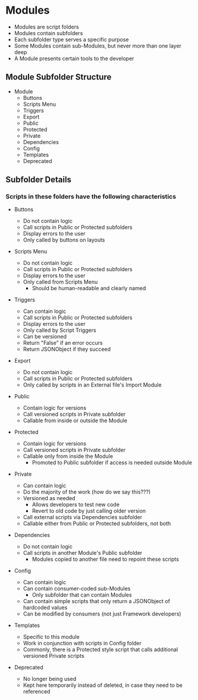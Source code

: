# Modules
- Modules are script folders
- Modules contain subfolders
- Each subfolder type serves a specific purpose
- Some Modules contain sub-Modules, but never more than one layer deep
- A Module presents certain tools to the developer

## Module Subfolder Structure

- Module
  - Buttons
  - Scripts Menu
  - Triggers
  - Export
  - Public
  - Protected
  - Private
  - Dependencies
  - Config
  - Templates
  - Deprecated 

## Subfolder Details

### Scripts in these folders have the following characteristics

- Buttons
  - Do not contain logic
  - Call scripts in Public or Protected subfolders
  - Display errors to the user
  - Only called by buttons on layouts

- Scripts Menu
  - Do not contain logic
  - Call scripts in Public or Protected subfolders
  - Display errors to the user
  - Only called from Scripts Menu
    - Should be human-readable and clearly named 


- Triggers
  - Can contain logic
  - Call scripts in Public or Protected subfolders
  - Display errors to the user
  - Only called by Script Triggers
  - Can be versioned
  - Return "False" if an error occurs
  - Return JSONObject if they succeed

- Export
  - Do not contain logic
  - Call scripts in Public or Protected subfolders
  - Only called by scripts in an External file's Import Module

- Public
  - Contain logic for versions
  - Call versioned scripts in Private subfolder
  - Callable from inside or outside the Module

- Protected
  - Contain logic for versions
  - Call versioned scripts in Private subfolder
  - Callable only from inside the Module
    - Promoted to Public subfolder if access is needed outside Module

- Private
  - Can contain logic
  - Do the majority of the work (how do we say this???)
  - Versioned as needed
    - Allows developers to test new code
    - Revert to old code by just calling older version
  - Call external scripts via Dependencies subfolder
  - Callable either from Public or Protected subfolders, not both

- Dependencies
  - Do not contain logic
  - Call scripts in another Module's Public subfolder
    - Modules copied to another file need to repoint these scripts

- Config
  - Can contain logic
  - Can contain consumer-coded sub-Modules
    - Only subfolder that can contain Modules
  - Can contain simple scripts that only return a JSONObject of hardcoded values
  - Can be modified by consumers (not just Framework developers)

- Templates
  - Specific to this module
  - Work in conjunction with scripts in Config folder
  - Commonly, there is a Protected style script that calls additional versioned Private scripts

- Deprecated
  - No longer being used 
  - Kept here temporarily instead of deleted, in case they need to be referenced
